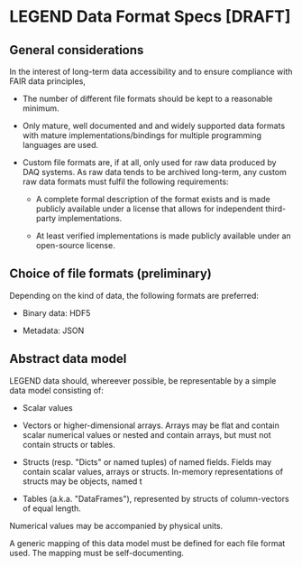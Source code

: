 # LEGEND Data Format Specs [DRAFT]

## General considerations

In the interest of long-term data accessibility and to ensure compliance with FAIR data principles, 

* The number of different file formats should be kept to a reasonable minimum.

* Only mature, well documented and and widely supported data formats with mature implementations/bindings for multiple programming languages are used.

* Custom file formats are, if at all, only used for raw data produced by DAQ systems. As raw data tends to be archived long-term, any custom raw data formats must fulfil the following requirements:

    * A complete formal description of the format exists and is made publicly available under a license that allows for independent third-party implementations.

    * At least verified implementations is made publicly available under an open-source license.


## Choice of file formats (preliminary)

Depending on the kind of data, the following formats are preferred:

* Binary data: HDF5

* Metadata: JSON


## Abstract data model

LEGEND data should, whereever possible, be representable by a simple data model consisting of:

* Scalar values

* Vectors or higher-dimensional arrays. Arrays may be flat and contain scalar numerical values or nested and contain arrays, but must not contain structs or tables.

* Structs (resp. "Dicts" or named tuples) of named fields. Fields may contain scalar values, arrays or structs. In-memory representations of structs may be objects, named t

* Tables (a.k.a. "DataFrames"), represented by structs of column-vectors of equal length.

Numerical values may be accompanied by physical units.

A generic mapping of this data model must be defined for each file format used. The mapping must be self-documenting.
